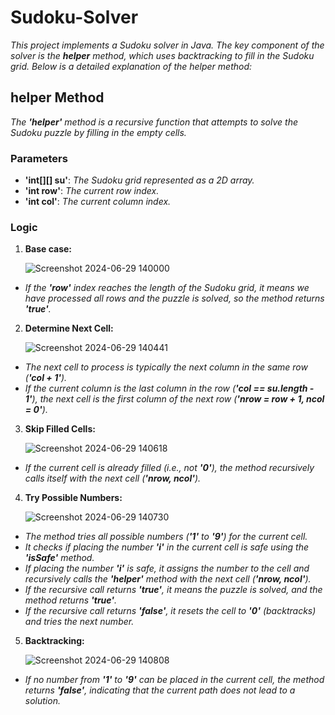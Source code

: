 # Sudoku-Solver
*This project implements a Sudoku solver in Java. The key component of the solver is the **helper** method, which uses backtracking to fill in the Sudoku grid. Below is a detailed explanation of the helper method:*
## helper Method
*The **'helper'** method is a recursive function that attempts to solve the Sudoku puzzle by filling in the empty cells.*
### Parameters
* **'int[][] su'**: *The Sudoku grid represented as a 2D array.* 
* **'int row'**: *The current row index.*
*  **'int col'**: *The current column index.*
### Logic
1. **Base case:**

    ![Screenshot 2024-06-29 140000](https://github.com/SamanvyaAgarwal/Sudoku-Solver/assets/149570345/31b77796-8b04-40e6-866c-195753e471b9)
* *If the **'row'** index reaches the length of the Sudoku grid, it means we have processed all rows and the puzzle is solved, so the method returns **'true'**.*
2. **Determine Next Cell:**

    ![Screenshot 2024-06-29 140441](https://github.com/SamanvyaAgarwal/Sudoku-Solver/assets/149570345/9221db7a-44bb-43f5-9649-852067bd97e4)

* *The next cell to process is typically the next column in the same row (**'col + 1'**).*
* *If the current column is the last column in the row (**'col == su.length - 1'**), the next cell is the first column of the next row (**'nrow = row + 1, ncol = 0'**).*
3. **Skip Filled Cells:**

    ![Screenshot 2024-06-29 140618](https://github.com/SamanvyaAgarwal/Sudoku-Solver/assets/149570345/a5fca0d5-6fe6-4f8a-96da-148bb7ba5fd5)

* *If the current cell is already filled (i.e., not **'0'**), the method recursively calls itself with the next cell (**'nrow, ncol'**).*
4. **Try Possible Numbers:**

    ![Screenshot 2024-06-29 140730](https://github.com/SamanvyaAgarwal/Sudoku-Solver/assets/149570345/bbb55ce8-0678-40aa-81bf-3e167491d702)

* *The method tries all possible numbers (**'1'** to **'9'**) for the current cell.*
* *It checks if placing the number **'i'** in the current cell is safe using the **'isSafe'** method.*
* *If placing the number **'i'** is safe, it assigns the number to the cell and recursively calls the **'helper'** method with the next cell (**'nrow, ncol'**).*
* *If the recursive call returns **'true'**, it means the puzzle is solved, and the method returns **'true'**.*
* *If the recursive call returns **'false'**, it resets the cell to **'0'** (backtracks) and tries the next number.*
5. **Backtracking:**

    ![Screenshot 2024-06-29 140808](https://github.com/SamanvyaAgarwal/Sudoku-Solver/assets/149570345/b04156b8-932d-4ee5-987f-88dedcdc305b)

* *If no number from **'1'** to **'9'** can be placed in the current cell, the method returns **'false'**, indicating that the current path does not lead to a solution.*
